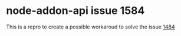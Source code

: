# node-addon-api issue 1584

This is a repro to create a possible workaroud to solve the issue [1484](https://github.com/nodejs/node-addon-api/issues/1584)

